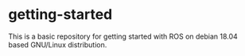 # getting-started
This is a basic repository for getting started with ROS on debian 18.04 based GNU/Linux distribution.
